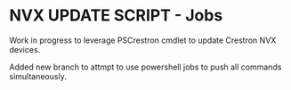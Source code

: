 # NVX UPDATE SCRIPT - Jobs
Work in progress to leverage PSCrestron cmdlet to update Crestron NVX devices.

Added new branch to attmpt to use powershell jobs to push all commands simultaneously.